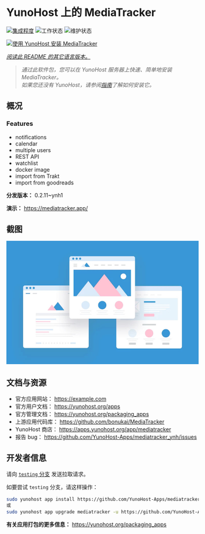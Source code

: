 <!--
注意：此 README 由 <https://github.com/YunoHost/apps/tree/master/tools/readme_generator> 自动生成
请勿手动编辑。
-->

# YunoHost 上的 MediaTracker

[![集成程度](https://apps.yunohost.org/badge/integration/mediatracker)](https://ci-apps.yunohost.org/ci/apps/mediatracker/)
![工作状态](https://apps.yunohost.org/badge/state/mediatracker)
![维护状态](https://apps.yunohost.org/badge/maintained/mediatracker)

[![使用 YunoHost 安装 MediaTracker](https://install-app.yunohost.org/install-with-yunohost.svg)](https://install-app.yunohost.org/?app=mediatracker)

*[阅读此 README 的其它语言版本。](./ALL_README.md)*

> *通过此软件包，您可以在 YunoHost 服务器上快速、简单地安装 MediaTracker。*  
> *如果您还没有 YunoHost，请参阅[指南](https://yunohost.org/install)了解如何安装它。*

## 概况

### Features

- notifications
- calendar
- multiple users
- REST API
- watchlist
- docker image
- import from Trakt
- import from goodreads


**分发版本：** 0.2.11~ynh1

**演示：** <https://mediatracker.app/>

## 截图

![MediaTracker 的截图](./doc/screenshots/example.jpg)

## 文档与资源

- 官方应用网站： <https://example.com>
- 官方用户文档： <https://yunohost.org/apps>
- 官方管理文档： <https://yunohost.org/packaging_apps>
- 上游应用代码库： <https://github.com/bonukai/MediaTracker>
- YunoHost 商店： <https://apps.yunohost.org/app/mediatracker>
- 报告 bug： <https://github.com/YunoHost-Apps/mediatracker_ynh/issues>

## 开发者信息

请向 [`testing` 分支](https://github.com/YunoHost-Apps/mediatracker_ynh/tree/testing) 发送拉取请求。

如要尝试 `testing` 分支，请这样操作：

```bash
sudo yunohost app install https://github.com/YunoHost-Apps/mediatracker_ynh/tree/testing --debug
或
sudo yunohost app upgrade mediatracker -u https://github.com/YunoHost-Apps/mediatracker_ynh/tree/testing --debug
```

**有关应用打包的更多信息：** <https://yunohost.org/packaging_apps>
